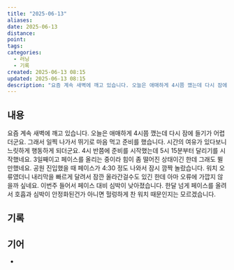 ```yaml
---
title: "2025-06-13"
aliases:
date: 2025-06-13
distance:
point:
tags:
categories:
  - 러닝
  - 기록
created: 2025-06-13 08:15
updated: 2025-06-13 08:15
description: "요즘 계속 새벽에 깨고 있습니다. 오늘은 애매하게 4시쯤 깼는데 다시 잠에 들기가 어렵더군요. 그래서 일찍 나가서 뛰기로 마음 먹고 준비를 했습니다. 시간의 여유가 있다보니 느릿하게 행동하게 되더군요.  4시 반쯤에 준비를 시작했는데 5시 15분부터 달리기를 시작했네요. 3일째이고 페이"
---
```


## 내용
요즘 계속 새벽에 깨고 있습니다. 오늘은 애매하게 4시쯤 깼는데 다시 잠에 들기가 어렵더군요. 그래서 일찍 나가서 뛰기로 마음 먹고 준비를 했습니다. 시간의 여유가 있다보니 느릿하게 행동하게 되더군요.  4시 반쯤에 준비를 시작했는데 5시 15분부터 달리기를 시작했네요.
3일째이고 페이스를 올리는 중이라 힘이 좀 떨어진 상태이긴 한데 그래도 뛸만했네요. 
공원 진입했을 때 페이스가 4:30 정도 나와서 잠시 깜짝 놀랐습니다. 워치 오류였더니 내리막을 빠르게 달려서 잠깐 올라간걸수도 있긴 한데 아마 오류에 가깝지 않을까 싶네요. 
이번주 들어서 페이스 대비 심박이 낮아졌습니다. 한달 넘게 페이스를 올려서 호흡과 심박이 안정화된건가 아니면 헐렁하게 찬 워치 때문인지는 모르겠습니다.

## 기록

## 기어
- 
